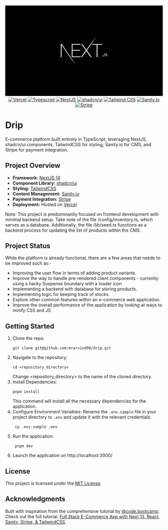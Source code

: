 <p style="text-align: center;">
    <img src="./docs/images/next-logo-dark.webp" alt="NextJS Logo Dark"/>
    <br />
    <a href="https://vercel.com"><img src="https://img.shields.io/badge/Vercel-000?logo=vercel&logoColor=fff&style=plastic" alt="Vercel"/></a>
    <a href="https://www.typescriptlang.org"><img src="https://img.shields.io/badge/TypeScript-3178C6?logo=typescript&logoColor=fff&style=plastic" alt="Typescript"/></a>
    <a href="https://nextjs.org"><img src="https://img.shields.io/badge/Next.js-000?logo=nextdotjs&logoColor=fff&style=plastic" alt="NextJS" /></a>
    <a href="https://ui.shadcn.com"><img src="https://img.shields.io/badge/shadcn%2Fui-000?logo=shadcnui&logoColor=fff&style=plastic" alt="shadcn/ui" /></a>
    <a href="https://tailwindcss.com"><img src="https://img.shields.io/badge/Tailwind%20CSS-06B6D4?logo=tailwindcss&logoColor=fff&style=plastic" alt="Tailwind CSS" /></a>
    <a href="https://www.sanity.io"><img src="https://img.shields.io/badge/Sanity-F03E2F?logo=sanity&logoColor=fff&style=plastic" alt="Sanity.io" /></a>
    <a href="https://stripe.com/en-my"><img src="https://img.shields.io/badge/Stripe-008CDD?logo=stripe&logoColor=fff&style=plastic" alt="Stripe" /></a>
</p>

# Drip

E-commerce platform built entirely in TypeScript, leveraging NextJS, shadcn/ui
components, TailwindCSS for styling, Sanity.io for CMS, and Stripe for payment
integration.

## Project Overview

-   **Framework:** [NextJS 14](https://nextjs.org)
-   **Component Library:** [shadcn/ui](https://ui.shadcn.com)
-   **Styling:** [TailwindCSS](https://tailwindcss.com)
-   **Content Management:** [Sanity.io](https://sanity.io)
-   **Payment Integration:** [Stripe](https://stripe.com/)
-   **Deployment:** Hosted on [Vercel](http://vercel.com)

Note: This project is predominantly focused on frontend development with minimal
backend setup. Take note of the file /config/inventory.ts, which serves as a
database. Additionally, the file /lib/seed.ts functions as a backend process for
updating the list of products within the CMS.

## Project Status

While the platform is already functional, there are a few areas that needs to be
improved such as:-

-   Improving the user flow in terms of adding product variants.
-   Improve the way to handle pre-rendered client components - currently using a
    hacky Suspense boundary with a loader icon
-   Implementing a backend with database for storing products.
-   Implementing logic for keeping track of stocks.
-   Explore other common features within an e-commerce web application.
-   Improve the overall performance of the application by looking at ways to
    minify CSS and JS

## Getting Started

1. Clone the repo:
    ```git
    git clone git@github.com:mrarvind90/drip.git
    ```
2. Navigate to the repository:
    ```shell
    cd <repository_directory>
    ```
    Change <repository_directory> to the name of the cloned directory.
3. Install Dependencies:
    ```shell
    pnpm install
    ```
    This command will install all the necessary dependencies for the
    application.
4. Configure Environment Variables: Rename the `.env.sample` file in your
   project directory to `.env` and update it with the relevant credentials:
    ```shell
     cp .env.sample .env
    ```
5. Run the application:
    ```shell
     pnpm dev
    ```
6. Launch the application on http://localhost:3000/

## License

This project is licensed under the [MIT License](./LICENSE).

## Acknowledgments

Built with inspiration from the comprehensive tutorial by
[@code.bootcamp](https://www.youtube.com/@code.bootcamp). Check out the full
tutorial:
[Full Stack E-Commerce App with Next 13, React, Sanity, Stripe, & TailwindCSS](https://www.youtube.com/watch?v=g2sE034SGjw&list=PLQ0mXHAlMS_XMQ8ng9jjO-JUeP_Z6rDpa&index=33&t=1019s).
